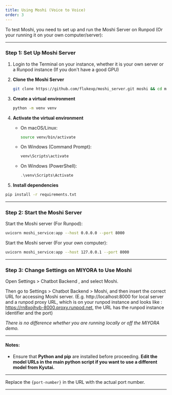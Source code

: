 ```yaml
---
title: Using Moshi (Voice to Voice)
order: 3
---
```



To test Moshi, you need to set up and run the Moshi Server on Runpod (Or your running it on your own computer/server):

---

### **Step 1: Set Up Moshi Server**
1. Login to the Terminal on your instance, whether it is your own server or a Runpod instance (If you don't have a good GPU)
1. **Clone the Moshi Server**  
   ```bash
   git clone https://github.com/flukexp/moshi_server.git moshi && cd moshi
   ```  

2. **Create a virtual environment**  
   ```bash
   python -m venv venv
   ```  

3. **Activate the virtual environment**  
   - On macOS/Linux:  
     ```bash
     source venv/bin/activate
     ```  
   - On Windows (Command Prompt):  
     ```bash
     venv\Scripts\activate
     ```  
   - On Windows (PowerShell):  
     ```powershell
     .\venv\Scripts\Activate
     ```  

4. **Install dependencies**
  ```bash
  pip install -r requirements.txt
  ```

---

### **Step 2: Start the Moshi Server**  

Start the Moshi server (For Runpod):  
```bash
uvicorn moshi_service:app --host 0.0.0.0 --port 8000 
```  
Start the Moshi server (For your own computer):  
```bash
uvicorn moshi_service:app --host 127.0.0.1 --port 8000 
```  

---

### **Step 3: Change Settings on MIYORA to Use Moshi**  

Open Settings > Chatbot Backend , and select Moshi.

Then go to Settings > Chatbot Backend > Moshi, and then insert the correct URL for accessing Moshi server. (E.g. http://localhost:8000 for local server and a runpod proxy URL, which is on your runpod instance and looks like : https://rn8xojhvb-8000.proxy.runpod.net, the URL has the runpod instance identifier and the port)

*There is no difference whether you are running locally or off the MIYORA demo.*


---

#### **Notes:**  
- Ensure that **Python and pip** are installed before proceeding. **Edit the model URLs in the main python script if you want to use a different model from Kyutai.** 
---

Replace the `{port-number}` in the URL with the actual port number.

---
